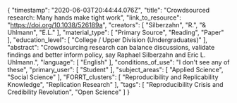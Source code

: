 {
    "timestamp": "2020-06-03T20:44:44.076Z",
    "title": "Crowdsourced research: Many hands make tight work",
    "link_to_resource": "https://doi.org/10.1038/526189a",
    "creators": [
        "Silberzahn",
        "R.",
        "& Uhlmann",
        "E.L."
    ],
    "material_type": [
        "Primary Source",
        "Reading",
        "Paper"
    ],
    "education_level": [
        "College / Upper Division (Undergraduates)"
    ],
    "abstract": "Crowdsourcing research can balance discussions, validate findings and better inform policy, say Raphael Silberzahn and Eric L. Uhlmann.",
    "language": [
        "English"
    ],
    "conditions_of_use": "I don't see any of these",
    "primary_user": [
        "Student"
    ],
    "subject_areas": [
        "Applied Science",
        "Social Science"
    ],
    "FORRT_clusters": [
        "Reproducibility and Replicability Knowledge",
        "Replication Research"
    ],
    "tags": [
        "Reproducibility Crisis and Credibility Revolution",
        "Open Science"
    ]
}